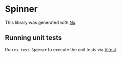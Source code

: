 # Spinner

This library was generated with [Nx](https://nx.dev).

## Running unit tests

Run `nx test Spinner` to execute the unit tests via [Vitest](https://vitest.dev/).
